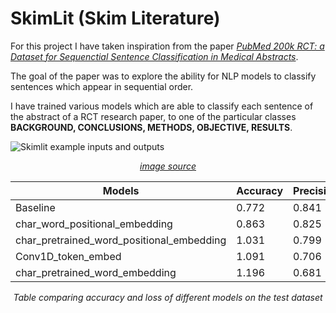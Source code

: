 # SkimLit (Skim Literature)

For this project I have taken inspiration from the paper [*PubMed 200k RCT: a Dataset for Sequenctial Sentence Classification in Medical Abstracts*](https://arxiv.org/abs/1710.06071).

The goal of the paper was to explore the ability for NLP models to classify sentences which appear in sequential order.

I have trained various models which are able to classify each sentence of the abstract of a RCT research paper, to one of the particular classes **BACKGROUND, CONCLUSIONS, METHODS, OBJECTIVE, RESULTS**.

![Skimlit example inputs and outputs](https://raw.githubusercontent.com/mrdbourke/tensorflow-deep-learning/main/images/09-skimlit-overview-input-and-output.png)
[<div align="center">*image source*</div>](https://raw.githubusercontent.com/mrdbourke/tensorflow-deep-learning/main/images/09-skimlit-overview-input-and-output.png)

<div align="center">

| Models | Accuracy | Precision | Recall | F1 |
| ---- | ---- | ---- | ---- | ----|
| Baseline | 0.772 | 0.841 |  |  |
| char_word_positional_embedding | 0.863 | 0.825 |  |  |
| char_pretrained_word_positional_embedding | 1.031 | 0.799 |  |  |
| Conv1D_token_embed | 1.091 | 0.706 |  |  |
| char_pretrained_word_embedding | 1.196 | 0.681 |  |  |

<i>Table comparing accuracy and loss of different models on the test dataset</i></div>
